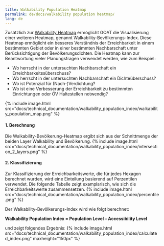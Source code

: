 ```yaml
---
title: Walkability Population Heatmap
permalink: de/docs/walkability population heatmap/
lang: de
---
```


Zusätzlich zur [Walkability Heatmap](https://www.open-accessibility.org/docs/heatmap/) ermöglicht GOAT die Visualisierung einer weiteren Heatmap, genannt Walkability-Bevölkerungs-Index. Diese Heatmap ermöglicht ein besseres Verständnis der Erreichbarkeit in einem bestimmten Gebiet oder in einer bestimmten Nachbarschaft unter Berücksichtigung der Bevölkerungsdichten. Die Heatmap kann zur Beantwortung vieler Planungsfragen verwendet werden, wie zum Beispiel:
- Wo herrscht in der untersuchten Nachbarschaft ein Erreichbarkeitssüberschuss?
- Wo herrscht in der untersuchten Nachbarschaft ein Dichteüberschuss?
- Wo ist Potenzial für (Nach-)Verdichtung? 
- Wo ist eine Verbesserung der Erreichbarkeit zu bestimmten Einrichtungen oder ÖV Haltestellen notwendig?

{% include image.html src="docs/technical_documentation/walkability_population_index/walkability_population_map.png" %}

#### 1. Berechnung
Die Walkability-Bevölkerung-Heatmap ergibt sich aus der Schnittmenge der beiden Layer Walkability und Bevölkerung.
{% include image.html src="docs/technical_documentation/walkability_population_index/intersection_2_layers.png" %}

#### 2. Klassifizierung
Zur Klassifizierung der Erreichbarkeitswerte, die für jedes Hexagon berechnet wurden, wird eine Einteilung basierend auf Perzentilen verwendet. Die folgende Tabelle zeigt examplarisch, wie sich die Erreichbarkeitswerte zusammensetzen.
{% include image.html src="docs/technical_documentation/walkability_population_index/percentile.png" %}

Der Walkability-Bevölkerungs-Index wird wie folgt berechnet:

<b> Walkability Population Index = Population Level – Accessibility Level </b>

und zeigt folgendes Ergebnis:
{% include image.html src="docs/technical_documentation/walkability_population_index/calculated_index.png" maxheight="150px" %}


